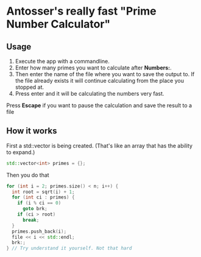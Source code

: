 # Antosser's really fast "Prime Number Calculator"
## Usage
1. Execute the app with a commandline.
1. Enter how many primes you want to calculate after **Numbers:**.
1. Then enter the name of the file where you want to save the output to. If the file already exists it will continue calculating from the place you stopped at.
1. Press enter and it will be calculating the numbers very fast.

Press **Escape** if you want to pause the calculation and save the result to a file

## How it works
First a std::vector<int> is being created. (That's like an array that has the ability to expand.)
```cpp
std::vector<int> primes = {};
```
Then you do that
```cpp
for (int i = 2; primes.size() < n; i++) {
  int root = sqrt(i) + 1;
  for (int ci : primes) {
    if (i % ci == 0)
      goto brk;
    if (ci > root)
      break;
  }
  primes.push_back(i);
  file << i << std::endl;
  brk:;
} // Try understand it yourself. Not that hard
```
